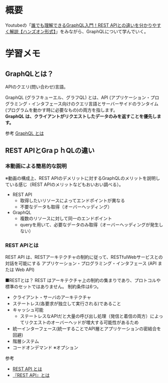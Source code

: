 # 概要
Youtubeの「[誰でも理解できるGraphQL入門！REST APIとの違いを分かりやすく解説【ハンズオン形式】](https://www.youtube.com/watch?v=u8vD2NESjC0)」をみながら、GraphQLについて学んでいく。


# 学習メモ
## GraphQLとは？
APIのクエリ(問い合わせ)言語。  

GraphQL (グラフキューエル、グラフQL) とは、API (アプリケーション・プログラミング・インタフェース向けのクエリ言語とサーバーサイドのランタイム(プログラムを動かす時に必要なもの)の両方を指します。  
**GraphQL は、クライアントがリクエストしたデータのみを返すことを優先します。**

参考
[GraphQL とは](https://www.redhat.com/ja/topics/api/what-is-graphql)

## REST APIとGraｐｈQLの違い
### 本動画による簡易的な説明
※動画の構成上、REST APIのデメリットに対するGraphQLのメリットを説明している感じ（REST APIのメリットなどもおいおい調べる）。
- REST API
	- 取得したいリソースによってエンドポイントが異なる
	- 不要なデータも取得（オーバーヘッディング）
- GraphQL
	- 複数のリソースに対して同一のエンドポイント
	- queryを用いて、必要なデータのみ取得（オーバーヘッディングが発生しない）


### REST APIとは
REST API は、RESTアーキテクチャの制約に従って、RESTfulWebサービスとの対話を可能にする アプリケーション・プログラミング・インタフェース (API または Web API) 

■RESTとは？
REST はアーキテクチャ上の制約の集まりであり、プロトコルや標準のセットではありません。
制約条件は6つ。

- クライアント・サーバのアーキテクチャ
- ステートレス(各要求が独立して実行される)であること
- キャッシュ可能
	- ステートレスなAPIだと大量の呼び出し処理（発信と着信の両方）によってリクエストのオーバーヘッドが増大する可能性があるため
- 統一インターフェース(統一することでAPI層とアプリケーションの密結合を回避)
- 階層システム
- コードオンデマンド ※オプション

参考
- [REST API とは](https://www.redhat.com/ja/topics/api/what-is-a-rest-api)
- [『REST API』とは](https://www.mulesoft.com/jp/resources/api/what-is-rest-api-design)
